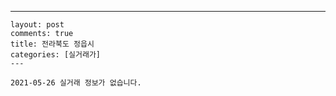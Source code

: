 ---
    layout: post
    comments: true
    title: 전라북도 정읍시
    categories: [실거래가]
    ---

    2021-05-26 실거래 정보가 없습니다.

    